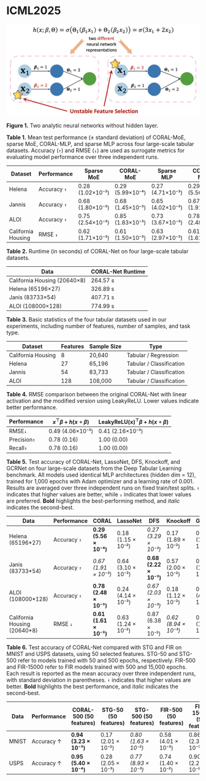 # ICML2025

![Two analytic neural networks without hidden layer.](identifiability.png)

**Figure 1.** Two analytic neural networks without hidden layer.

**Table 1.** Mean test performance (± standard deviation) of CORAL-MoE, sparse MoE, CORAL-MLP, and sparse MLP across four large-scale tabular datasets. Accuracy (`↑`) and RMSE (`↓`) are used as surrogate metrics for evaluating model performance over three independent runs.

| Dataset             | Performance | Sparse MoE           | CORAL-MoE           | Sparse MLP           | CORAL-MLP           |
|---------------------|-------------|-----------------------|----------------------|-----------------------|---------------------|
| Helena              | Accuracy `↑`  | 0.28 (1.02×10⁻³)      | 0.29 (5.99×10⁻⁴)     | 0.27 (4.71×10⁻³)      | 0.29 (5.56×10⁻⁴)    |
| Jannis              | Accuracy `↑`  | 0.68 (1.80×10⁻³)      | 0.68 (1.45×10⁻³)     | 0.65 (4.02×10⁻³)      | 0.67 (1.91×10⁻³)    |
| ALOI                | Accuracy `↑`  | 0.75 (2.54×10⁻³)      | 0.85 (1.83×10⁻³)     | 0.73 (3.67×10⁻³)      | 0.78 (2.48×10⁻³)    |
| California Housing  | RMSE `↓`      | 0.62 (1.71×10⁻³)      | 0.61 (1.50×10⁻³)     | 0.63 (2.97×10⁻³)      | 0.61 (1.61×10⁻³)    |


**Table 2.** Runtime (in seconds) of CORAL-Net on four large-scale tabular datasets.

| Data                        | CORAL-Net Runtime |
|-----------------------------|-------------------|
| California Housing (20640×8) | 264.57 s          |
| Helena (65196×27)           | 326.89 s          |
| Janis (83733×54)            | 407.71 s          |
| ALOI (108000×128)           | 774.99 s          |

**Table 3.** Basic statistics of the four tabular datasets used in our experiments, including number of features, number of samples, and task type.

| Dataset            | Features | Sample Size | Type                     |
|--------------------|----------|-------------|--------------------------|
| California Housing | 8        | 20,640      | Tabular / Regression     |
| Helena             | 27       | 65,196      | Tabular / Classification |
| Jannis             | 54       | 83,733      | Tabular / Classification |
| ALOI               | 128      | 108,000     | Tabular / Classification |

**Table 4.** RMSE comparison between the original CORAL-Net with linear activation and the modified version using LeakyReLU. Lower values indicate better performance.

|Performance|$x^\top \beta + h(x \circ \beta)$|$\text{LeakyReLU(x)}^\top \beta + h(x \circ \beta)$|
|--|--|--|
|RMSE`↓`|0.49 (4.06×10⁻³)|0.41 (2.16×10⁻³)|
|Precision`↑`|0.78 (0.16)|1.00 (0.00)|
|Recall`↑`|0.78 (0.16)|1.00 (0.00)|

**Table 5.** Test accuracy of CORAL-Net, LassoNet, DFS, Knockoff, and GCRNet on four large-scale datasets from the Deep Tabular Learning benchmark. All models used identical MLP architectures (hidden dim = 12), trained for 1,000 epochs with Adam optimizer and a learning rate of 0.001. Results are averaged over three independent runs on fixed train/test splits. `↑` indicates that higher values are better, while `↓` indicates that lower values are preferred. **Bold** highlights the best-performing method, and _italic_ indicates the second-best.

| Data | Performance | CORAL               | LassoNet            | DFS                 | Knockoff            | GCRNet              |
|------|-------------|---------------------|---------------------|---------------------|---------------------|---------------------|
| Helena (65196*27)   | Accuracy  `↑`      | **0.29 (5.56 × 10⁻⁴)**  | 0.18 (1.15 × 10⁻²)  | *0.27 (3.29 × 10⁻³)*  | 0.17 (1.89 × 10⁻²)  | 0.15 (1.41 × 10⁻³)  |
| Janis (83733*54)   | Accuracy     `↑`    | *0.67 (1.91 × 10⁻³)*  | 0.64 (3.10 × 10⁻³)  | **0.68 (2.22 × 10⁻³)**  | 0.57 (2.00 × 10⁻²)  | 0.34 (1.77 × 10⁻³)  |
| ALOI (108000*128) | Accuracy      `↑`   | **0.78 (2.48 × 10⁻³)**  | 0.24 (4.14 × 10⁻³)  | *0.67 (2.03 × 10⁻³)*  | 0.18 (1.12 × 10⁻²)  | 0.24 (4.98 × 10⁻³)  |
| California Housing (20640*8)   | RMSE  `↓`      | **0.61 (1.61 × 10⁻³)**  | 0.63 (1.24 × 10⁻²)  | 0.87 (6.38 × 10⁻²)  | *0.62 (8.94 × 10⁻³)*  | 0.65 (1.48 × 10⁻²)  |


**Table 6.** Test accuracy of CORAL-Net compared with STG and FIR on MNIST and USPS datasets, using 50 selected features. STG-50 and STG-500 refer to models trained with 50 and 500 epochs, respectively. FIR-500 and FIR-15000 refer to FIR models trained with 500 and 15,000 epochs. Each result is reported as the mean accuracy over three independent runs, with standard deviation in parentheses. `↑` indicates that higher values are better. **Bold** highlights the best performance, and _italic_ indicates the second-best.

| Data  | Performance | CORAL-500 (50 features) | STG-50 (50 features) | STG-500 (50 features) | FIR-500 (50 features) | FIR-15000 (50 features) |
|-------|-------------|--------------------------|------------------------|-------------------------|------------------------|---------------------------|
| MNIST | Accuracy ↑   | **0.94 (3.23 × 10⁻³)**   | 0.17 (2.01 × 10⁻²)     | _0.80 (1.63 × 10⁻²)_    | 0.58 (4.01 × 10⁻³)     | 0.86 (2.35 × 10⁻³)        |
| USPS  | Accuracy ↑   | **0.95 (5.40 × 10⁻⁴)**   | 0.28 (2.05 × 10⁻³)     | _0.77 (8.93 × 10⁻³)_    | 0.74 (1.40 × 10⁻²)     | 0.90 (2.23 × 10⁻²)        |

